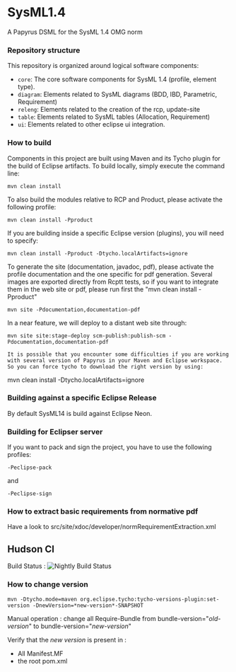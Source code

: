 # SysML1.4
A Papyrus DSML for the SysML 1.4 OMG norm

### Repository structure ###

This repository is organized around logical software components:

* `core`: The core software components for SysML 1.4 (profile, element type).
* `diagram`: Elements related to SysML diagrams (BDD, IBD, Parametric, Requirement)
* `releng`: Elements related to the creation of the rcp, update-site
* `table`: Elements related to SysML tables (Allocation, Requirement)
* `ui`: Elements related to other eclipse ui integration.

### How to build ###

Components in this project are built using Maven and its Tycho plugin for the build of Eclipse artifacts.
To build locally, simply execute the command line:

```
mvn clean install
```

To also build the modules relative to RCP and Product, please activate the following profile:

```
mvn clean install -Pproduct
```

If you are building inside a specific Eclipse version (plugins), you will need to specify:

```
mvn clean install -Pproduct -Dtycho.localArtifacts=ignore
```

To generate the site (documentation, javadoc, pdf), please activate the profile documentation and the one specific for pdf generation.
Several images are exported directly from Rcptt tests, so if you want to integrate them in the web site or pdf, please run first the "mvn clean install -Pproduct"

```
mvn site -Pdocumentation,documentation-pdf
```

In a near feature, we will deploy to a distant web site through:

```
mvn site site:stage-deploy scm-publish:publish-scm -Pdocumentation,documentation-pdf

It is possible that you encounter some difficulties if you are working with several version of Papyrus in your Maven and Eclipse workspace.
So you can force tycho to download the right version by using:

```
mvn clean install -Dtycho.localArtifacts=ignore 

### Building against a specific Eclipse Release ###

By default SysML14 is build against Eclipse Neon.

### Building for Eclipser server ###

If you want to pack and sign the project, you have to use the following profiles:

```
-Peclipse-pack
```

and

```
-Peclipse-sign
```

### How to extract basic requirements from normative pdf ###

Have a look to src/site/xdoc/developer/normRequirementExtraction.xml

## Hudson CI 
Build Status : ![Nightly Build Status](https://hudson.eclipse.org/papyrus/view/Sysml/job/papyrus-sysml-nightly-build/lastBuild/buildStatus)

### How to change version ###

```
mvn -Dtycho.mode=maven org.eclipse.tycho:tycho-versions-plugin:set-version -DnewVersion=*new-version*-SNAPSHOT
```
Manual operation : change all Require-Bundle from bundle-version="*old-version*" to bundle-version="*new-version*"

Verify that the *new version* is present in : 
 - All Manifest.MF 
 - the root pom.xml